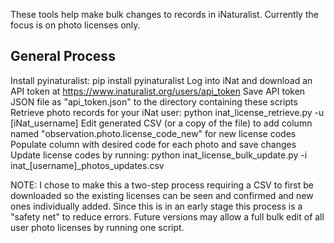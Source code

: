 These tools help make bulk changes to records in iNaturalist. Currently the focus is on photo licenses only.


## General Process

Install pyinaturalist:
	pip install pyinaturalist
Log into iNat and download an API token at https://www.inaturalist.org/users/api_token
Save API token JSON file as "api_token.json" to the directory containing these scripts
Retrieve photo records for your iNat user:
	python inat_license_retrieve.py -u \[iNat_username\] 
Edit generated CSV (or a copy of the file) to add column named "observation.photo.license_code_new" for new license codes
Populate column with desired code for each photo and save changes
Update license codes by running:
	python inat_license_bulk_update.py -i inat_\[username\]_photos_updates.csv 

NOTE: I chose to make this a two-step process requiring a CSV to first be downloaded so the existing licenses can be seen and confirmed and new ones individually added. Since this is in an early stage this process is a "safety net" to reduce errors. Future versions may allow a full bulk edit of all user photo licenses by running one script.